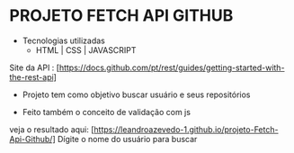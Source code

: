 # PROJETO FETCH API GITHUB


- Tecnologias utilizadas 
    - HTML  | CSS | JAVASCRIPT

Site da API : [https://docs.github.com/pt/rest/guides/getting-started-with-the-rest-api]

* Projeto tem como objetivo buscar usuário e seus repositórios 

* Feito também o conceito de validação com js

veja o resultado aqui: [https://leandroazevedo-1.github.io/projeto-Fetch-Api-Github/] 
            Dígite o nome do usuário para buscar 

